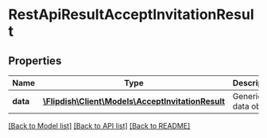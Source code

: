 # RestApiResultAcceptInvitationResult

## Properties
Name | Type | Description | Notes
------------ | ------------- | ------------- | -------------
**data** | [**\Flipdish\\Client\Models\AcceptInvitationResult**](AcceptInvitationResult.md) | Generic data object. | 

[[Back to Model list]](../README.md#documentation-for-models) [[Back to API list]](../README.md#documentation-for-api-endpoints) [[Back to README]](../README.md)


